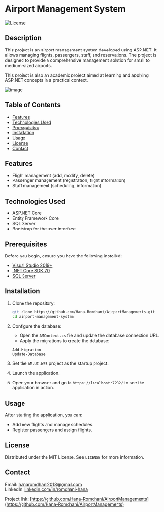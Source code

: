 # Airport Management System

[![License](https://img.shields.io/badge/license-MIT-blue.svg)](./AirportManagement/LICENSE.txt)

## Description

This project is an airport management system developed using ASP.NET. It allows managing flights,
passengers, staff, and reservations. 
The project is designed to provide a comprehensive management solution for small to medium-sized airports.

This project is also an academic project aimed at learning and applying ASP.NET concepts in a practical context.

![image](https://github.com/Hana-Romdhani/AirportManagements/assets/123480733/0d3ca510-f6fe-4d87-ad06-cf92c79b7c71)


## Table of Contents

- [Features](#features)
- [Technologies Used](#technologies-used)
- [Prerequisites](#prerequisites)
- [Installation](#installation)
- [Usage](#usage)
- [License](#license)
- [Contact](#contact)

## Features

- Flight management (add, modify, delete)
- Passenger management (registration, flight information)
- Staff management (scheduling, information)

## Technologies Used

- ASP.NET Core
- Entity Framework Core
- SQL Server
- Bootstrap for the user interface

## Prerequisites

Before you begin, ensure you have the following installed:

- [Visual Studio 2019+](https://visualstudio.microsoft.com/)
- [.NET Core SDK 7.0](https://dotnet.microsoft.com/en-us/download)
- [SQL Server](https://www.microsoft.com/en-us/sql-server/sql-server-downloads)

## Installation

1. Clone the repository:

    ```bash
    git clone https://github.com/Hana-Romdhani/AirportManagements.git
    cd airport-management-system
    ```

2. Configure the database:

    - Open the `AMContext.cs` file and update the database connection URL.
    - Apply the migrations to create the database:

    ```bash
    Add-Migration
    Update-Database
    ```

3. Set the `AM.UI.WEB` project as the startup project.
4. Launch the application.
5. Open your browser and go to `https://localhost:7282/` to see the application in action.

## Usage

After starting the application, you can:

- Add new flights and manage schedules.
- Register passengers and assign flights.

## License

Distributed under the MIT License. See `LICENSE` for more information.

## Contact

Email: hanaromdhani2018@gmail.com  
LinkedIn: [linkedin.com/in/romdhani-hana](https://www.linkedin.com/in/romdhani-hana)

Project link: [https://github.com/Hana-Romdhani/AirportManagements](https://github.com/Hana-Romdhani/AirportManagements)
